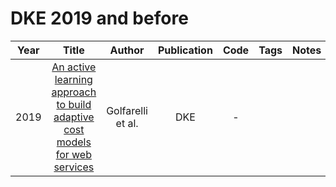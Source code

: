 # DKE 2019 and before

| Year |                                                                       Title                                                                       |      Author       | Publication | Code | Tags | Notes |
|:----:|:-------------------------------------------------------------------------------------------------------------------------------------------------:|:-----------------:|:-----------:|:----:|:----:|:-----:|
| 2019 | [An active learning approach to build adaptive cost models for web services](https://www.sciencedirect.com/science/article/pii/S0169023X17301957) | Golfarelli et al. |     DKE     |  -   |      |       |
